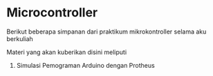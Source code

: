 # Microcontroller
Berikut beberapa simpanan dari praktikum mikrokontroller selama aku berkuliah

Materi yang akan kuberikan disini meliputi
1. Simulasi Pemograman Arduino dengan Protheus
